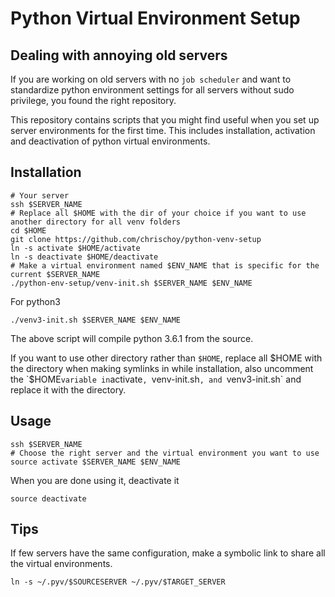 # Python Virtual Environment Setup

## Dealing with annoying old servers

If you are working on old servers with no `job scheduler` and want to
standardize python environment settings for all servers without sudo privilege,
you found the right repository.

This repository contains scripts that you might find useful when you set up
server environments for the first time. This includes installation, activation and
deactivation of python virtual environments.


## Installation


```
# Your server
ssh $SERVER_NAME
# Replace all $HOME with the dir of your choice if you want to use another directory for all venv folders
cd $HOME
git clone https://github.com/chrischoy/python-venv-setup
ln -s activate $HOME/activate
ln -s deactivate $HOME/deactivate
# Make a virtual environment named $ENV_NAME that is specific for the current $SERVER_NAME
./python-env-setup/venv-init.sh $SERVER_NAME $ENV_NAME
```

For python3

```
./venv3-init.sh $SERVER_NAME $ENV_NAME
```

The above script will compile python 3.6.1 from the source.

If you want to use other directory rather than `$HOME`, replace all $HOME with the directory when making symlinks in while installation, also uncomment the
`$HOME` variable in `activate`, `venv-init.sh`, and `venv3-init.sh` and replace it with the directory.


## Usage

```
ssh $SERVER_NAME
# Choose the right server and the virtual environment you want to use
source activate $SERVER_NAME $ENV_NAME
```

When you are done using it, deactivate it

```
source deactivate
```

## Tips

If few servers have the same configuration, make a symbolic link to share all
the virtual environments.

```
ln -s ~/.pyv/$SOURCESERVER ~/.pyv/$TARGET_SERVER
```
